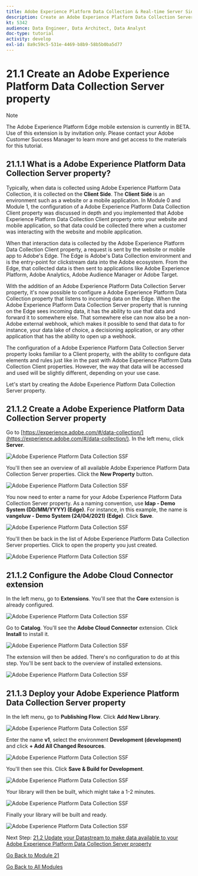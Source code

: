 ```yaml
---
title: Adobe Experience Platform Data Collection & Real-time Server Side Forwarding - Create an Adobe Experience Platform Data Collection Server property
description: Create an Adobe Experience Platform Data Collection Server property
kt: 5342
audience: Data Engineer, Data Architect, Data Analyst
doc-type: tutorial
activity: develop
exl-id: 8a9c59c5-531e-4469-b8b9-58b5b0ba5d77
---
```

# 21.1 Create an Adobe Experience Platform Data Collection Server property

>[!NOTE]
>
>The Adobe Experience Platform Edge mobile extension is currently in BETA. Use of this extension is by invitation only. Please contact your Adobe Customer Success Manager to learn more and get access to the materials for this tutorial.

## 21.1.1 What is a Adobe Experience Platform Data Collection Server property?

Typically, when data is collected using Adobe Experience Platform Data Collection, it is collected on the **Client Side**. The **Client Side** is an environment such as a website or a mobile application. In Module 0 and Module 1, the configuration of a Adobe Experience Platform Data Collection Client property was discussed in depth and you implemented that Adobe Experience Platform Data Collection Client property onto your website and mobile application, so that data could be collected there when a customer was interacting with the website and mobile application.

When that interaction data is collected by the Adobe Experience Platform Data Collection Client property, a request is sent by the website or mobile app to Adobe's Edge. The Edge is Adobe's Data Collection environment and is the entry-point for clickstream data into the Adobe ecosystem. From the Edge, that collected data is then sent to applications like Adobe Experience Platform, Adobe Analytics, Adobe Audience Manager or Adobe Target. 

With the addition of an Adobe Experience Platform Data Collection Server property, it's now possible to configure a Adobe Experience Platform Data Collection property that listens to incoming data on the Edge. When the Adobe Experience Platform Data Collection Server property that is running on the Edge sees incoming data, it has the ability to use that data and forward it to somewhere else. That somewhere else can now also be a non-Adobe external webhook, which makes it possible to send that data to for instance, your data lake of choice, a decisioning application, or any other application that has the ability to open up a webhook.

The configuration of a Adobe Experience Platform Data Collection Server property looks familiar to a Client property, with the ability to configure data elements and rules just like in the past with Adobe Experience Platform Data Collection Client properties. However, the way that data will be accessed and used will be slightly different, depending on your use case.

Let's start by creating the Adobe Experience Platform Data Collection Server property.

## 21.1.2 Create a Adobe Experience Platform Data Collection Server property

Go to [https://experience.adobe.com/#/data-collection/](https://experience.adobe.com/#/data-collection/). In the left menu, click **Server**.

![Adobe Experience Platform Data Collection SSF](./images/launchhome.png)

You'll then see an overview of all available Adobe Experience Platform Data Collection Server properties. Click the **New Property** button.

![Adobe Experience Platform Data Collection SSF](./images/launchhome2.png)

You now need to enter a name for your Adobe Experience Platform Data Collection Server property. As a naming convention, use **ldap - Demo System (DD/MM/YYYY) (Edge)**. For instance, in this example, the name is **vangeluw - Demo System (24/04/2021) (Edge)**. Click **Save**.

![Adobe Experience Platform Data Collection SSF](./images/ssf1.png)

You'll then be back in the list of Adobe Experience Platform Data Collection Server properties. Click to open the property you just created.

![Adobe Experience Platform Data Collection SSF](./images/ssf2.png)

## 21.1.2 Configure the Adobe Cloud Connector extension

In the left menu, go to **Extensions**. You'll see that the **Core** extension is already configured.

![Adobe Experience Platform Data Collection SSF](./images/ssf3.png)

Go to **Catalog**. You'll see the **Adobe Cloud Connector** extension. Click **Install** to install it.

![Adobe Experience Platform Data Collection SSF](./images/ssf4.png)

The extension will then be added. There's no configuration to do at this step. You'll be sent back to the overview of installed extensions.

![Adobe Experience Platform Data Collection SSF](./images/ssf5.png)

## 21.1.3 Deploy your Adobe Experience Platform Data Collection Server property

In the left menu, go to **Publishing Flow**. Click **Add New Library**.

![Adobe Experience Platform Data Collection SSF](./images/ssf6.png)

Enter the name **v1**, select the environment **Development (development)** and click **+ Add All Changed Resources**. 

![Adobe Experience Platform Data Collection SSF](./images/ssf7.png)

You'll then see this. Click **Save & Build for Development**.

![Adobe Experience Platform Data Collection SSF](./images/ssf8.png)

Your library will then be built, which might take a 1-2 minutes.

![Adobe Experience Platform Data Collection SSF](./images/ssf9.png)

Finally your library will be built and ready.

![Adobe Experience Platform Data Collection SSF](./images/ssf10.png)

Next Step: [21.2 Update your Datastream to make data available to your Adobe Experience Platform Data Collection Server property](./ex2.md)

[Go Back to Module 21](./aep-data-collection-ssf.md)

[Go Back to All Modules](./../../overview.md)
